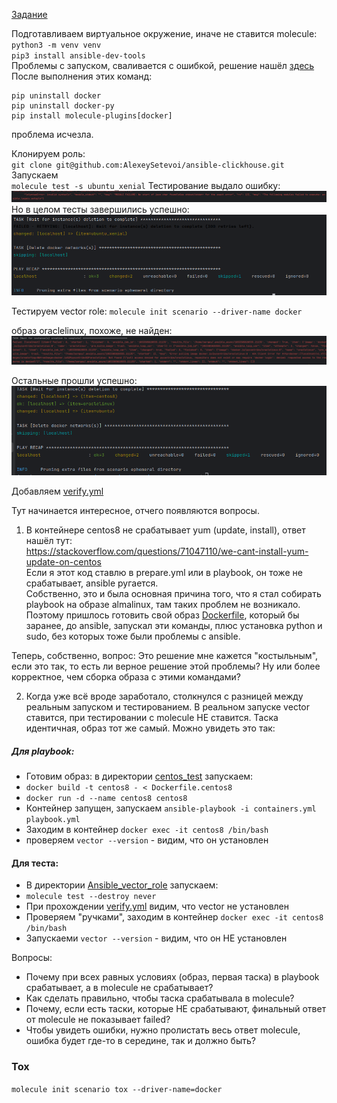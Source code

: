 [Задание](https://github.com/netology-code/mnt-homeworks/tree/MNT-video/08-ansible-05-testing)

Подготавливаем виртуальное окружение, иначе не ставится molecule:  
`python3 -m venv venv`  
`pip3 install ansible-dev-tools`  
Проблемы с запуском, сваливается с ошибкой, решение нашёл [здесь](https://stackoverflow.com/questions/76135904/molecule-5-0-0-docker-driver-fails)  
После выполнения этих команд:
```commandline
pip uninstall docker
pip uninstall docker-py
pip install molecule-plugins[docker]
```
проблема исчезла.

Клонируем роль:  
`git clone git@github.com:AlexeySetevoi/ansible-clickhouse.git`  
Запускаем   
`molecule test -s ubuntu_xenial`
Тестирование выдало ошибку:    
![error](images/image01.png)  
Но в целом тесты завершились успешно:  
![tests](images/image02.png)  

Тестируем vector role:
`molecule init scenario --driver-name docker`

образ oraclelinux, похоже, не найден:  
![oraclelinux](images/image03.png)

Остальные прошли успешно:
![test](images/image04.png)

Добавляем [verify.yml](Ansible_vector_role/molecule/default/verify.yml)

Тут начинается интересное, отчего появляются вопросы.
1. В контейнере centos8 не срабатывает yum (update, install), ответ нашёл тут:  
https://stackoverflow.com/questions/71047110/we-cant-install-yum-update-on-centos  
Если я этот код ставлю в prepare.yml или в playbook, он тоже не срабатывает, ansible ругается.  
Собственно, это и была основная причина того, что я стал собирать playbook на образе almalinux, там таких проблем не возникало.
Поэтому пришлось готовить свой образ [Dockerfile](Ansible_vector_role/molecule/default/Dockerfile.centos8), который бы заранее, до ansible, запускал эти команды, плюс установка python и sudo, без которых тоже были проблемы с ansible.

Теперь, собственно, вопрос:
Это решение мне кажется "костыльным", если это так, то есть ли верное решение этой проблемы? Ну или более корректное, чем сборка образа с этими командами?

2. Когда уже всё вроде заработало, столкнулся с разницей между реальным запуском и тестированием. В реальном запуске vector ставится, при тестировании с molecule НЕ ставится. Таска идентичная, образ тот же самый. Можно увидеть это так:
##### Для playbook:
- Готовим образ: в директории [centos_test](centos_test) запускаем:
- `docker build -t centos8 - < Dockerfile.centos8`  
- `docker run -d --name centos8 centos8`  
- Контейнер запущен, запускаем `ansible-playbook -i containers.yml playbook.yml`  
- Заходим в контейнер `docker exec -it centos8 /bin/bash`
- проверяем `vector --version` - видим, что он установлен

#### Для теста:
- В директории [Ansible_vector_role](Ansible_vector_role) запускаем:
- `molecule test --destroy never`
- При прохождении [verify.yml](Ansible_vector_role/molecule/default/verify.yml) видим, что vector не установлен
- Проверяем "ручками", заходим в контейнер `docker exec -it centos8 /bin/bash`
- Запускаеми `vector --version` - видим, что он НЕ установлен

Вопросы:
- Почему при всех равных условиях (образ, первая таска) в playbook срабатывает, а в molecule не срабатывает?
- Как сделать правильно, чтобы таска срабатывала в molecule?
- Почему, если есть таски, которые НЕ срабатывают, финальный ответ от molecule не показывает failed?
- Чтобы увидеть ошибки, нужно пролистать весь ответ molecule, ошибка будет где-то в середине, так и должно быть? 


### Tox
`molecule init scenario tox --driver-name=docker`

